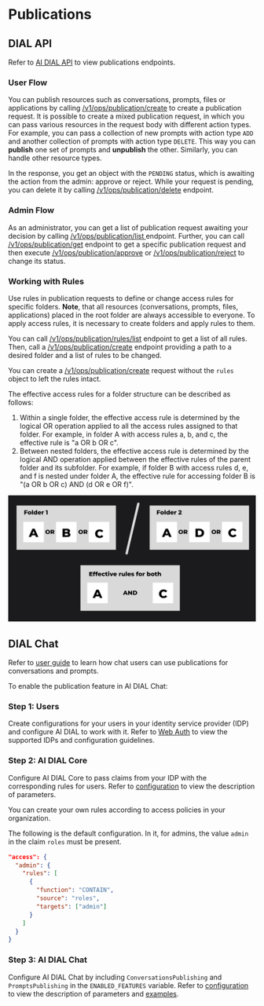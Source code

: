 # Publications

## DIAL API

Refer to [AI DIAL API](https://epam-rail.com/dial_api#tag/Publications) to view publications endpoints.

### User Flow

You can publish resources such as conversations, prompts, files or applications by calling [/v1/ops/publication/create](https://epam-rail.com/dial_api#tag/Publications/paths/~1v1~1ops~1publication~1create/post) to create a publication request. It is possible to create a mixed publication request, in which you can pass various resources in the request body with different action types. For example, you can pass a collection of new prompts with action type `ADD` and another collection of prompts with action type `DELETE`. This way you can **publish** one set of prompts and **unpublish** the other. Similarly, you can handle other resource types. 

In the response, you get an object with the `PENDING` status, which is awaiting the action from the admin: approve or reject. While your request is pending, you can delete it by calling [/v1/ops/publication/delete](#) endpoint.

### Admin Flow

As an administrator, you can get a list of publication request awaiting your decision by calling [/v1/ops/publication/list ](https://epam-rail.com/dial_api#tag/Publications/paths/~1v1~1ops~1publication~1list/post) endpoint. Further, you can call [/v1/ops/publication/get](https://epam-rail.com/dial_api#tag/Publications/paths/~1v1~1ops~1publication~1delete/post) endpoint to get a specific publication request and then execute [/v1/ops/publication/approve](https://epam-rail.com/dial_api#tag/Publications/paths/~1v1~1ops~1publication~1approve/post) or [/v1/ops/publication/reject](https://epam-rail.com/dial_api#tag/Publications/paths/~1v1~1ops~1publication~1reject/post) to change its status.

### Working with Rules

Use rules in publication requests to define or change access rules for specific folders. **Note**, that all resources (conversations, prompts, files, applications) placed in the root folder are always accessible to everyone. To apply access rules, it is necessary to create folders and apply rules to them.

You can call [/v1/ops/publication/rules/list](https://epam-rail.com/dial_api#tag/Publications/paths/~1v1~1ops~1publication~1rules~1list/post) endpoint to get a list of all rules. Then, call a [/v1/ops/publication/create](https://epam-rail.com/dial_api#tag/Publications/paths/~1v1~1ops~1publication~1create/post) endpoint providing a path to a desired folder and a list of rules to be changed.

You can create a [/v1/ops/publication/create](https://epam-rail.com/dial_api#tag/Publications/paths/~1v1~1ops~1publication~1create/post) request without the `rules` object to left the rules intact.

The effective access rules for a folder structure can be described as follows:

1. Within a single folder, the effective access rule is determined by the logical OR operation applied to all the access rules assigned to that folder. For example, in folder A with access rules a, b, and c, the effective rule is "a OR b OR c".
2. Between nested folders, the effective access rule is determined by the logical AND operation applied between the effective rules of the parent folder and its subfolder. For example, if folder B with access rules d, e, and f is nested under folder A, the effective rule for accessing folder B is "(a OR b OR c) AND (d OR e OR f)".

![](img/rules.svg)

## DIAL Chat

Refer to [user guide](../user-guide#flow) to learn how chat users can use publications for conversations and prompts.

To enable the publication feature in AI DIAL Chat:

### Step 1: Users

Create configurations for your users in your identity service provider (IDP) and configure AI DIAL to work with it. Refer to [Web Auth](../Auth/Web/overview) to view the supported IDPs and configuration guidelines.

### Step 2: AI DIAL Core

Configure AI DIAL Core to pass claims from your IDP with the corresponding rules for users. Refer to [configuration](https://github.com/epam/ai-dial-core) to view the description of parameters.

You can create your own rules according to access policies in your organization. 

The following is the default configuration. In it, for admins, the value `admin` in the claim `roles` must be present. 

```json
"access": {
  "admin": {
    "rules": [
      {
        "function": "CONTAIN",
        "source": "roles",
        "targets": ["admin"]
      }
    ]
  }
}
```

### Step 3: AI DIAL Chat

Configure AI DIAL Chat by including `ConversationsPublishing` and `PromptsPublishing` in the `ENABLED_FEATURES` variable. Refer to [configuration](https://github.com/epam/ai-dial-chat/blob/development/apps/chat/README.md) to view the description of parameters and [examples](https://github.com/epam/ai-dial-chat/blob/development/libs/shared/src/types/features.ts).
